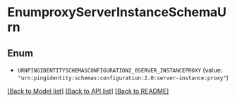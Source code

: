 # EnumproxyServerInstanceSchemaUrn

## Enum


* `URNPINGIDENTITYSCHEMASCONFIGURATION2_0SERVER_INSTANCEPROXY` (value: `"urn:pingidentity:schemas:configuration:2.0:server-instance:proxy"`)


[[Back to Model list]](../README.md#documentation-for-models) [[Back to API list]](../README.md#documentation-for-api-endpoints) [[Back to README]](../README.md)


